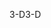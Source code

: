 <span data-ttu-id="a192f-101">3-D</span><span class="sxs-lookup"><span data-stu-id="a192f-101">3-D</span></span>